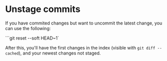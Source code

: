 # Unstage commits

If you have commited changes but want to uncommit the latest change, you can use the following:

```git reset --soft HEAD~1`

After this, you'll have the first changes in the index (visible with `git diff --cached`), and your newest changes not staged.
